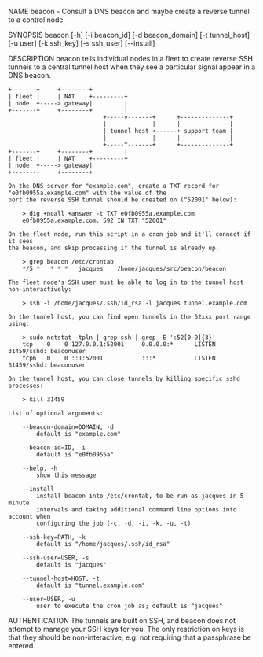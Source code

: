 NAME
    beacon - Consult a DNS beacon and maybe create a reverse tunnel to a control node

SYNOPSIS
    beacon [-h] [-i beacon_id] [-d beacon_domain] [-t tunnel_host] [-u user]
           [-k ssh_key] [-s ssh_user] [--install]

DESCRIPTION
    beacon tells individual nodes in a fleet to create reverse SSH tunnels to a central
    tunnel host when they see a particular signal appear in a DNS beacon.

    +-------+     +--------+
    | fleet |     | NAT    +---------+
    | node  +-----> gateway|         |
    +-------+     +--------+         |
                               +-----v-------+      +--------------+
                               |             |      |              |
                               | tunnel host <------+ support team |
                               |             |      |              |
                               +-----^-------+      +--------------+
    +-------+     +--------+         |
    | fleet |     | NAT    +---------+
    | node  +-----> gateway|
    +-------+     +--------+

    On the DNS server for "example.com", create a TXT record for
    "e0fb0955a.example.com" with the value of the
    port the reverse SSH tunnel should be created on ("52001" below):

        > dig +noall +answer -t TXT e0fb0955a.example.com
        e0fb0955a.example.com. 592 IN TXT "52001"

    On the fleet node, run this script in a cron job and it'll connect if it sees
    the beacon, and skip processing if the tunnel is already up.

        > grep beacon /etc/crontab
        */5 *	* * *	jacques    /home/jacques/src/beacon/beacon

    The fleet node's SSH user must be able to log in to the tunnel host non-interactively:

        > ssh -i /home/jacques/.ssh/id_rsa -l jacques tunnel.example.com

    On the tunnel host, you can find open tunnels in the 52xxx port range using:

        > sudo netstat -tpln | grep ssh | grep -E ':52[0-9]{3}'
        tcp    0    0 127.0.0.1:52001     0.0.0.0:*      LISTEN      31459/sshd: beaconuser
        tcp6   0    0 ::1:52001           :::*           LISTEN      31459/sshd: beaconuser

    On the tunnel host, you can close tunnels by killing specific sshd processes:

        > kill 31459

    List of optional arguments:

        --beacon-domain=DOMAIN, -d
            default is "example.com"

        --beacon-id=ID, -i
            default is "e0fb0955a"

        --help, -h
            show this message

        --install
            install beacon into /etc/crontab, to be run as jacques in 5 minute
            intervals and taking additional command line options into account when
            configuring the job (-c, -d, -i, -k, -u, -t)

        --ssh-key=PATH, -k
            default is "/home/jacques/.ssh/id_rsa"

        --ssh-user=USER, -s
            default is "jacques"

        --tunnel-host=HOST, -t
            default is "tunnel.example.com"

        --user=USER, -u
            user to execute the cron job as; default is "jacques"

AUTHENTICATION
    The tunnels are built on SSH, and beacon does not attempt to manage your SSH keys for you.
    The only restriction on keys is that they should be non-interactive, e.g. not requiring
    that a passphrase be entered.
